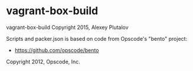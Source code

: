 vagrant-box-build
==============

vagrant-box-build
Copyright 2015, Alexey Plutalov

Scripts and packer.json is based on code from Opscode's "bento" project:

* https://github.com/opscode/bento

Copyright 2012, Opscode, Inc.
